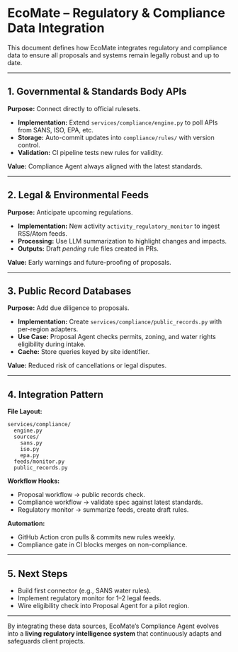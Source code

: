 # EcoMate – Regulatory & Compliance Data Integration

This document defines how EcoMate integrates regulatory and compliance data to ensure all proposals and systems remain legally robust and up to date.

---

## 1. Governmental & Standards Body APIs
**Purpose:** Connect directly to official rulesets.
- **Implementation:** Extend `services/compliance/engine.py` to poll APIs from SANS, ISO, EPA, etc.
- **Storage:** Auto-commit updates into `compliance/rules/` with version control.
- **Validation:** CI pipeline tests new rules for validity.

**Value:** Compliance Agent always aligned with the latest standards.

---

## 2. Legal & Environmental Feeds
**Purpose:** Anticipate upcoming regulations.
- **Implementation:** New activity `activity_regulatory_monitor` to ingest RSS/Atom feeds.
- **Processing:** Use LLM summarization to highlight changes and impacts.
- **Outputs:** Draft *pending* rule files created in PRs.

**Value:** Early warnings and future-proofing of proposals.

---

## 3. Public Record Databases
**Purpose:** Add due diligence to proposals.
- **Implementation:** Create `services/compliance/public_records.py` with per-region adapters.
- **Use Case:** Proposal Agent checks permits, zoning, and water rights eligibility during intake.
- **Cache:** Store queries keyed by site identifier.

**Value:** Reduced risk of cancellations or legal disputes.

---

## 4. Integration Pattern
**File Layout:**
```
services/compliance/
  engine.py
  sources/
    sans.py
    iso.py
    epa.py
  feeds/monitor.py
  public_records.py
```

**Workflow Hooks:**
- Proposal workflow → public records check.
- Compliance workflow → validate spec against latest standards.
- Regulatory monitor → summarize feeds, create draft rules.

**Automation:**
- GitHub Action cron pulls & commits new rules weekly.
- Compliance gate in CI blocks merges on non-compliance.

---

## 5. Next Steps
- Build first connector (e.g., SANS water rules).
- Implement regulatory monitor for 1–2 legal feeds.
- Wire eligibility check into Proposal Agent for a pilot region.

---

By integrating these data sources, EcoMate’s Compliance Agent evolves into a **living regulatory intelligence system** that continuously adapts and safeguards client projects.

